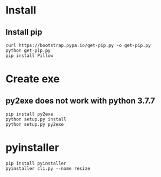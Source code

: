 # Install

## Install pip 
```
curl https://bootstrap.pypa.io/get-pip.py -o get-pip.py
python get-pip.py
pip install Pillow
```

# Create exe 

## py2exe does not work with python 3.7.7
```
pip install py2exe
python setup.py install
python setup.py py2exe
```
# pyinstaller
```
pip install pyinstaller
pyinstaller cli.py --name resize
```
